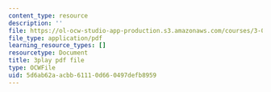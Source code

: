```yaml
---
content_type: resource
description: ''
file: https://ol-ocw-studio-app-production.s3.amazonaws.com/courses/3-091sc-introduction-to-solid-state-chemistry-fall-2010/5d6ab62aacbb61110d660497defb8959_FwIKZIWJfg8.pdf
file_type: application/pdf
learning_resource_types: []
resourcetype: Document
title: 3play pdf file
type: OCWFile
uid: 5d6ab62a-acbb-6111-0d66-0497defb8959
---
```

